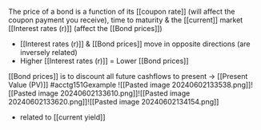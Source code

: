 The price of a bond is a function of its [[coupon rate]] (will affect the coupon payment you receive), time to maturity & the [[current]] market [[Interest rates (r)]] (affect the [[Bond prices]])
- [[Interest rates (r)]] & [[Bond prices]] move in opposite directions (are inversely related)
- Higher [[Interest rates (r)]] = Lower [[Bond prices]]

[[Bond prices]] is to discount all future cashflows to present $\rightarrow$ [[Present Value (PV)]]
#acctg151Gexample ![[Pasted image 20240602133538.png]]![[Pasted image 20240602133610.png]]![[Pasted image 20240602133620.png]]![[Pasted image 20240602134154.png]]
- related to [[current yield]]